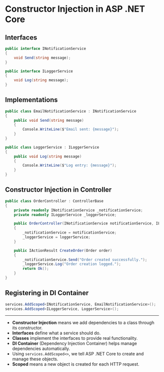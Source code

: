 

# Constructor Injection in ASP .NET Core

## Interfaces
```csharp
public interface INotificationService
{
    void Send(string message);
}

public interface ILoggerService
{
    void Log(string message);
}
```

## Implementations
```csharp
public class EmailNotificationService : INotificationService
{
    public void Send(string message)
    {
        Console.WriteLine($"Email sent: {message}");
    }
}

public class LoggerService : ILoggerService
{
    public void Log(string message)
    {
        Console.WriteLine($"Log entry: {message}");
    }
}
```

## Constructor Injection in Controller
```csharp
public class OrderController : ControllerBase
{
    private readonly INotificationService _notificationService;
    private readonly ILoggerService _loggerService;

    public OrderController(INotificationService notificationService, ILoggerService loggerService)
    {
        _notificationService = notificationService;
        _loggerService = loggerService;
    }

    public IActionResult CreateOrder(Order order)
    {
        _notificationService.Send("Order created successfully.");
        _loggerService.Log("Order creation logged.");
        return Ok();
    }
}
```

## Registering in DI Container
```csharp
services.AddScoped<INotificationService, EmailNotificationService>();
services.AddScoped<ILoggerService, LoggerService>();
```

---

- **Constructor Injection** means we add dependencies to a class through its constructor.  
- **Interfaces** define what a service should do.  
- **Classes** implement the interfaces to provide real functionality.  
- **DI Container** (Dependency Injection Container) helps manage dependencies automatically.  
- Using `services.AddScoped<>`, we tell ASP .NET Core to create and manage these objects.  
- **Scoped** means a new object is created for each HTTP request.  
